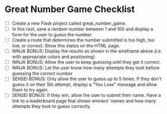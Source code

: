 # Great Number Game Checklist

- [ ] Create a new Flask project called great_number_game.
- [ ] In this root, save a random number between 1 and 100 and display a form for the user to guess the number.
- [ ] Create a route that determines the number submitted is too high, too low, or correct. Show this status on the HTML page.
- [ ] NINJA BONUS: Display the results as shown in the wireframe above (i.e. with appropriate colors and positioning)
- [ ] NINJA BONUS: Allow the user to keep guessing until they get it correct.
- [ ] NINJA BONUS: Let the user know how many attempts they took before guessing the correct number
- [ ] SENSEI BONUS: Only allow the user to guess up to 5 times. If they don't guess it on their 5th attempt, display a "You Lose" message and allow them to try again.
- [ ] SENSEI BONUS: If they win, allow the user to submit their name. Have a link to a leaderboard page that shows winners' names and how many attempts they took to guess correctly.